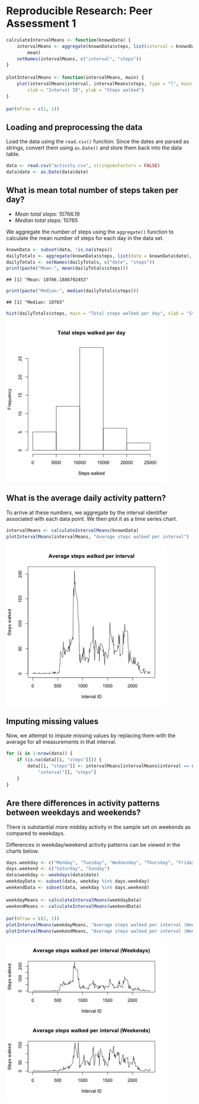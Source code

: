 # Reproducible Research: Peer Assessment 1

```r
calculateIntervalMeans <- function(knownData) {
    intervalMeans <- aggregate(knownData$steps, list(interval = knownData$interval), 
        mean)
    setNames(intervalMeans, c("interval", "steps"))
}

plotIntervalMeans <- function(intervalMeans, main) {
    plot(intervalMeans$interval, intervalMeans$steps, type = "l", main = main, 
        xlab = "Interval ID", ylab = "Steps walked")
}

par(mfrow = c(1, 1))
```



## Loading and preprocessing the data
Load the data using the `read.csv()` function. Since the dates are parsed as
strings, convert them using `as.Date()` and store them back into the data table.


```r
data <- read.csv("activity.csv", stringsAsFactors = FALSE)
data$date <- as.Date(data$date)
```



## What is mean total number of steps taken per day?
 * *Mean total steps:* 10766.19
 * *Median total steps:* 10765

We aggregate the number of steps using the `aggregate()` function to calculate
the mean number of steps for each day in the data set.


```r
knownData <- subset(data, !is.na(steps))
dailyTotals <- aggregate(knownData$steps, list(date = knownData$date), sum)
dailyTotals <- setNames(dailyTotals, c("date", "steps"))
print(paste("Mean:", mean(dailyTotals$steps)))
```

```
## [1] "Mean: 10766.1886792453"
```

```r
print(paste("Median:", median(dailyTotals$steps)))
```

```
## [1] "Median: 10765"
```

```r
hist(dailyTotals$steps, main = "Total steps walked per day", xlab = "Steps walked")
```

![plot of chunk unnamed-chunk-3](figure/unnamed-chunk-3.png) 




## What is the average daily activity pattern?
To arrive at these numbers, we aggregate by the interval identifier associated
with each data point. We then plot it as a time series chart.


```r
intervalMeans <- calculateIntervalMeans(knownData)
plotIntervalMeans(intervalMeans, "Average steps walked per interval")
```

![plot of chunk unnamed-chunk-4](figure/unnamed-chunk-4.png) 




## Imputing missing values
Now, we attempt to impute missing values by replacing them with the average for
all measurements in that interval.


```r
for (i in 1:nrow(data)) {
    if (is.na(data[[i, "steps"]])) {
        data[[i, "steps"]] <- intervalMeans[intervalMeans$interval == data[[i, 
            "interval"]], "steps"]
    }
}
```




## Are there differences in activity patterns between weekdays and weekends?
There is substantial more midday activity in the sample set on weekends as
compared to weekdays.

Differences in weekday/weekend activity patterns can be viewed in the charts
below.


```r
days.weekday <- c("Monday", "Tuesday", "Wednesday", "Thursday", "Friday")
days.weekend <- c("Saturday", "Sunday")
data$weekday <- weekdays(data$date)
weekdayData <- subset(data, weekday %in% days.weekday)
weekendData <- subset(data, weekday %in% days.weekend)

weekdayMeans <- calculateIntervalMeans(weekdayData)
weekendMeans <- calculateIntervalMeans(weekendData)

par(mfrow = c(2, 1))
plotIntervalMeans(weekdayMeans, "Average steps walked per interval (Weekdays)")
plotIntervalMeans(weekendMeans, "Average steps walked per interval (Weekends)")
```

![plot of chunk unnamed-chunk-6](figure/unnamed-chunk-6.png) 

